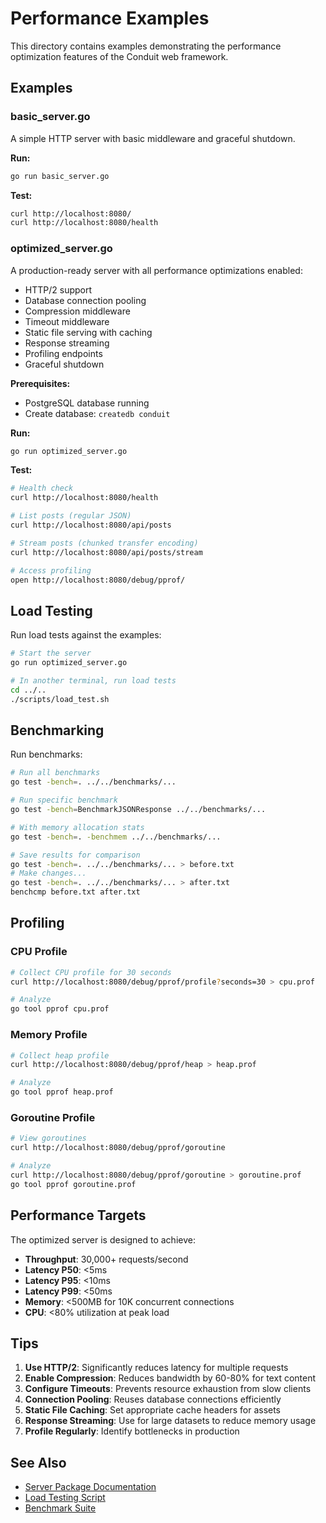 # Performance Examples

This directory contains examples demonstrating the performance optimization features of the Conduit web framework.

## Examples

### basic_server.go

A simple HTTP server with basic middleware and graceful shutdown.

**Run:**
```bash
go run basic_server.go
```

**Test:**
```bash
curl http://localhost:8080/
curl http://localhost:8080/health
```

### optimized_server.go

A production-ready server with all performance optimizations enabled:

- HTTP/2 support
- Database connection pooling
- Compression middleware
- Timeout middleware
- Static file serving with caching
- Response streaming
- Profiling endpoints
- Graceful shutdown

**Prerequisites:**
- PostgreSQL database running
- Create database: `createdb conduit`

**Run:**
```bash
go run optimized_server.go
```

**Test:**
```bash
# Health check
curl http://localhost:8080/health

# List posts (regular JSON)
curl http://localhost:8080/api/posts

# Stream posts (chunked transfer encoding)
curl http://localhost:8080/api/posts/stream

# Access profiling
open http://localhost:8080/debug/pprof/
```

## Load Testing

Run load tests against the examples:

```bash
# Start the server
go run optimized_server.go

# In another terminal, run load tests
cd ../..
./scripts/load_test.sh
```

## Benchmarking

Run benchmarks:

```bash
# Run all benchmarks
go test -bench=. ../../benchmarks/...

# Run specific benchmark
go test -bench=BenchmarkJSONResponse ../../benchmarks/...

# With memory allocation stats
go test -bench=. -benchmem ../../benchmarks/...

# Save results for comparison
go test -bench=. ../../benchmarks/... > before.txt
# Make changes...
go test -bench=. ../../benchmarks/... > after.txt
benchcmp before.txt after.txt
```

## Profiling

### CPU Profile

```bash
# Collect CPU profile for 30 seconds
curl http://localhost:8080/debug/pprof/profile?seconds=30 > cpu.prof

# Analyze
go tool pprof cpu.prof
```

### Memory Profile

```bash
# Collect heap profile
curl http://localhost:8080/debug/pprof/heap > heap.prof

# Analyze
go tool pprof heap.prof
```

### Goroutine Profile

```bash
# View goroutines
curl http://localhost:8080/debug/pprof/goroutine

# Analyze
curl http://localhost:8080/debug/pprof/goroutine > goroutine.prof
go tool pprof goroutine.prof
```

## Performance Targets

The optimized server is designed to achieve:

- **Throughput**: 30,000+ requests/second
- **Latency P50**: <5ms
- **Latency P95**: <10ms
- **Latency P99**: <50ms
- **Memory**: <500MB for 10K concurrent connections
- **CPU**: <80% utilization at peak load

## Tips

1. **Use HTTP/2**: Significantly reduces latency for multiple requests
2. **Enable Compression**: Reduces bandwidth by 60-80% for text content
3. **Configure Timeouts**: Prevents resource exhaustion from slow clients
4. **Connection Pooling**: Reuses database connections efficiently
5. **Static File Caching**: Set appropriate cache headers for assets
6. **Response Streaming**: Use for large datasets to reduce memory usage
7. **Profile Regularly**: Identify bottlenecks in production

## See Also

- [Server Package Documentation](../../internal/web/server/README.md)
- [Load Testing Script](../../scripts/load_test.sh)
- [Benchmark Suite](../../benchmarks/)

